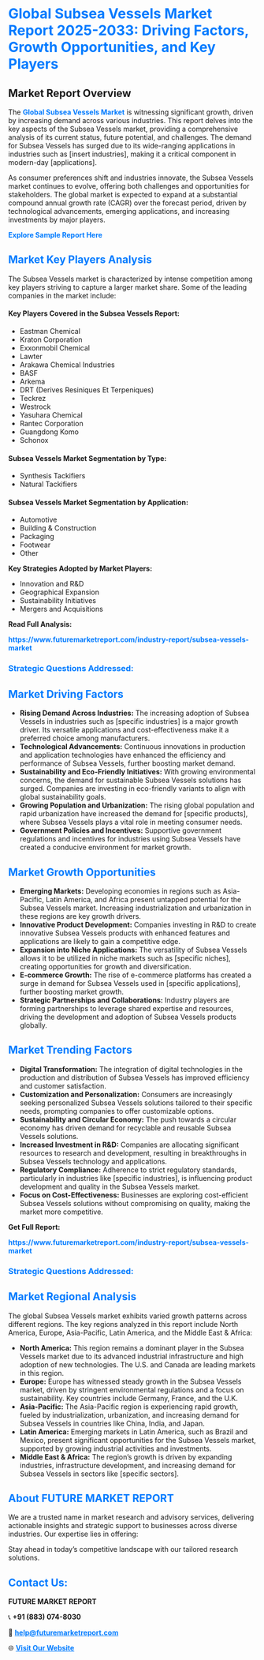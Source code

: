 <h1 style="color: #007BFF;">Global Subsea Vessels Market Report 2025-2033: Driving Factors, Growth Opportunities, and Key Players</h1>

<section id="overview">
<h2>Market Report Overview</h2>
<p>The <a href="https://www.futuremarketreport.com/industry-report/subsea-vessels-market" style="color: #007BFF; text-decoration: none;"><strong>Global Subsea Vessels Market</strong></a> is witnessing significant growth, driven by increasing demand across various industries. This report delves into the key aspects of the Subsea Vessels market, providing a comprehensive analysis of its current status, future potential, and challenges. The demand for Subsea Vessels has surged due to its wide-ranging applications in industries such as [insert industries], making it a critical component in modern-day [applications].</p>
<p>As consumer preferences shift and industries innovate, the Subsea Vessels market continues to evolve, offering both challenges and opportunities for stakeholders. The global market is expected to expand at a substantial compound annual growth rate (CAGR) over the forecast period, driven by technological advancements, emerging applications, and increasing investments by major players.</p>
</section>

<section id="overview">
<p><a href="https://www.futuremarketreport.com/request-sample/reportId=32791" style="color: #007BFF; text-decoration: none;"><strong>Explore Sample Report Here</strong></a></p>
</section>

<section id="key-players">
<h2 style="color: #007BFF;">Market Key Players Analysis</h2>
<p>The Subsea Vessels market is characterized by intense competition among key players striving to capture a larger market share. Some of the leading companies in the market include:</p>
<h4>Key Players Covered in the Subsea Vessels Report:</h4>
<ul><li>Eastman Chemical</li><li>Kraton Corporation</li><li>Exxonmobil Chemical</li><li>Lawter</li><li>Arakawa Chemical Industries</li><li>BASF</li><li>Arkema</li><li>DRT (Derives Resiniques Et Terpeniques)</li><li>Teckrez</li><li>Westrock</li><li>Yasuhara Chemical</li><li>Rantec Corporation</li><li>Guangdong Komo</li><li>Schonox</li></ul>
<h4>Subsea Vessels Market Segmentation by Type:</h4>
<ul><li>Synthesis Tackifiers</li><li>Natural Tackifiers</li></ul>

<h4>Subsea Vessels Market Segmentation by Application:</h4>
<ul><li>Automotive</li><li>Building &amp; Construction</li><li>Packaging</li><li>Footwear</li><li>Other</li></ul>
<p><strong>Key Strategies Adopted by Market Players:</strong></p>
<ul>
<li>Innovation and R&D</li>
<li>Geographical Expansion</li>
<li>Sustainability Initiatives</li>
<li>Mergers and Acquisitions</li>
</ul>
</section>

<section>
<p><strong>Read Full Analysis: </strong></p><a href="https://www.futuremarketreport.com/industry-report/subsea-vessels-market" style="color: #007BFF; text-decoration: none;"><strong>https://www.futuremarketreport.com/industry-report/subsea-vessels-market</strong></a>
<h3 style="color: #007BFF;">Strategic Questions Addressed:</h3>
</section>

<section id="driving-factors">
<h2 style="color: #007BFF;">Market Driving Factors</h2>
<ul>
<li><strong>Rising Demand Across Industries:</strong> The increasing adoption of Subsea Vessels in industries such as [specific industries] is a major growth driver. Its versatile applications and cost-effectiveness make it a preferred choice among manufacturers.</li>
<li><strong>Technological Advancements:</strong> Continuous innovations in production and application technologies have enhanced the efficiency and performance of Subsea Vessels, further boosting market demand.</li>
<li><strong>Sustainability and Eco-Friendly Initiatives:</strong> With growing environmental concerns, the demand for sustainable Subsea Vessels solutions has surged. Companies are investing in eco-friendly variants to align with global sustainability goals.</li>
<li><strong>Growing Population and Urbanization:</strong> The rising global population and rapid urbanization have increased the demand for [specific products], where Subsea Vessels plays a vital role in meeting consumer needs.</li>
<li><strong>Government Policies and Incentives:</strong> Supportive government regulations and incentives for industries using Subsea Vessels have created a conducive environment for market growth.</li>
</ul>
</section>

<section id="growth-opportunities">
<h2 style="color: #007BFF;">Market Growth Opportunities</h2>
<ul>
<li><strong>Emerging Markets:</strong> Developing economies in regions such as Asia-Pacific, Latin America, and Africa present untapped potential for the Subsea Vessels market. Increasing industrialization and urbanization in these regions are key growth drivers.</li>
<li><strong>Innovative Product Development:</strong> Companies investing in R&D to create innovative Subsea Vessels products with enhanced features and applications are likely to gain a competitive edge.</li>
<li><strong>Expansion into Niche Applications:</strong> The versatility of Subsea Vessels allows it to be utilized in niche markets such as [specific niches], creating opportunities for growth and diversification.</li>
<li><strong>E-commerce Growth:</strong> The rise of e-commerce platforms has created a surge in demand for Subsea Vessels used in [specific applications], further boosting market growth.</li>
<li><strong>Strategic Partnerships and Collaborations:</strong> Industry players are forming partnerships to leverage shared expertise and resources, driving the development and adoption of Subsea Vessels products globally.</li>
</ul>
</section>

<section id="trending-factors">
<h2 style="color: #007BFF;">Market Trending Factors</h2>
<ul>
<li><strong>Digital Transformation:</strong> The integration of digital technologies in the production and distribution of Subsea Vessels has improved efficiency and customer satisfaction.</li>
<li><strong>Customization and Personalization:</strong> Consumers are increasingly seeking personalized Subsea Vessels solutions tailored to their specific needs, prompting companies to offer customizable options.</li>
<li><strong>Sustainability and Circular Economy:</strong> The push towards a circular economy has driven demand for recyclable and reusable Subsea Vessels solutions.</li>
<li><strong>Increased Investment in R&D:</strong> Companies are allocating significant resources to research and development, resulting in breakthroughs in Subsea Vessels technology and applications.</li>
<li><strong>Regulatory Compliance:</strong> Adherence to strict regulatory standards, particularly in industries like [specific industries], is influencing product development and quality in the Subsea Vessels market.</li>
<li><strong>Focus on Cost-Effectiveness:</strong> Businesses are exploring cost-efficient Subsea Vessels solutions without compromising on quality, making the market more competitive.</li>
</ul>
</section>

<section>
<p><strong>Get Full Report: </strong></p><a href="https://www.futuremarketreport.com/industry-report/subsea-vessels-market" style="color: #007BFF; text-decoration: none;"><strong>https://www.futuremarketreport.com/industry-report/subsea-vessels-market</strong></a>
<h3 style="color: #007BFF;">Strategic Questions Addressed:</h3>
</section>


<section id="regional-analysis">
<h2 style="color: #007BFF;">Market Regional Analysis</h2>
<p>The global Subsea Vessels market exhibits varied growth patterns across different regions. The key regions analyzed in this report include North America, Europe, Asia-Pacific, Latin America, and the Middle East & Africa:</p>
<ul>
<li><strong>North America:</strong> This region remains a dominant player in the Subsea Vessels market due to its advanced industrial infrastructure and high adoption of new technologies. The U.S. and Canada are leading markets in this region.</li>
<li><strong>Europe:</strong> Europe has witnessed steady growth in the Subsea Vessels market, driven by stringent environmental regulations and a focus on sustainability. Key countries include Germany, France, and the U.K.</li>
<li><strong>Asia-Pacific:</strong> The Asia-Pacific region is experiencing rapid growth, fueled by industrialization, urbanization, and increasing demand for Subsea Vessels in countries like China, India, and Japan.</li>
<li><strong>Latin America:</strong> Emerging markets in Latin America, such as Brazil and Mexico, present significant opportunities for the Subsea Vessels market, supported by growing industrial activities and investments.</li>
<li><strong>Middle East & Africa:</strong> The region’s growth is driven by expanding industries, infrastructure development, and increasing demand for Subsea Vessels in sectors like [specific sectors].</li>
</ul>
</section>

<footer>
<h2 style="color: #007BFF;">About FUTURE MARKET REPORT</h2>
<p>We are a trusted name in market research and advisory services, delivering actionable insights and strategic support to businesses across diverse industries. Our expertise lies in offering:</p>

<p>Stay ahead in today’s competitive landscape with our tailored research solutions.</p>

<h2 style="color: #007BFF;">Contact Us:</h2>
<p><strong>FUTURE MARKET REPORT</strong></p>
<p>📞 <strong>+91 (883) 074-8030</strong></p>
<p>📧 <strong><a href="mailto:help@futuremarketreport.com" style="color: #007BFF;">help@futuremarketreport.com</a></strong></p>
<p>🌐 <strong><a href="https://www.futuremarketreport.com/" style="color: #007BFF;">Visit Our Website</a></strong></p>
</footer>